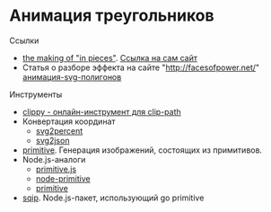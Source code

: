 # Анимация треугольников

Ссылки
* [the making of "in pieces"](https://www.smashingmagazine.com/2015/06/the-making-of-in-pieces/). [Ссылка на сам сайт](species-in-pieces.com)
* Статья о разборе эффекта на сайте "http://facesofpower.net/" [анимация-svg-полигонов](https://medium.com/@monochromer/анимация-svg-полигонов-f3610ed27d4c)

Инструменты
* [clippy - онлайн-инструмент для clip-path](http://bennettfeely.com/clippy/)
* Конвертация координат
  * [svg2percent](http://cssing.org.ua/svg2percent/)
  * [svg2json](http://cssing.org.ua/svg2json/)
* [primitive](https://github.com/fogleman/primitive). Генерация изображений, состоящих из примитивов.
* Node.js-аналоги
  * [primitive.js](https://github.com/ondras/primitive.js)
  * [node-primitive](https://github.com/vincentdesmares/node-primitive)
  * [primitive](https://github.com/transitive-bullshit/primitive)
* [sqip](https://github.com/technopagan/sqip). Node.js-пакет, использующий go primitive